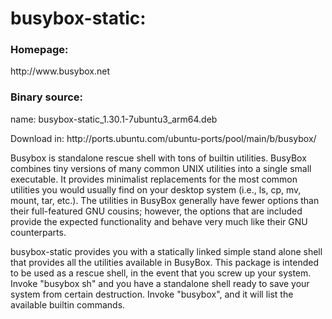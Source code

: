 # busybox-static:
<p><h3>Homepage:</h3> http://www.busybox.net</p>
<h3>Binary source:</h3>
<p>name: busybox-static_1.30.1-7ubuntu3_arm64.deb</p>
<p>Download in: http://ports.ubuntu.com/ubuntu-ports/pool/main/b/busybox/</p>
<p>
 Busybox is standalone rescue shell with tons of builtin utilities.
 BusyBox combines tiny versions of many common UNIX utilities into a single
 small executable. It provides minimalist replacements for the most common
 utilities you would usually find on your desktop system (i.e., ls, cp, mv,
 mount, tar, etc.).  The utilities in BusyBox generally have fewer options than
 their full-featured GNU cousins; however, the options that are included
 provide the expected functionality and behave very much like their GNU
 counterparts.
 </p>
 
 <p>
 busybox-static provides you with a statically linked simple stand alone shell
 that provides all the utilities available in BusyBox. This package is
 intended to be used as a rescue shell, in the event that you screw up your
 system. Invoke "busybox sh" and you have a standalone shell ready to save
 your system from certain destruction. Invoke "busybox", and it will list the
 available builtin commands.
</p>
